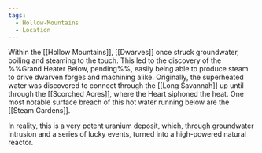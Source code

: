 ```yaml
---
tags:
  - Hollow-Mountains
  - Location
---
```

Within the [[Hollow Mountains]], [[Dwarves]] once struck groundwater, boiling and steaming to the touch.
This led to the discovery of the %%Grand Heater Below, pending%%, easily being able to produce steam to drive dwarven forges and machining alike. 
Originally, the superheated water was discovered to connect through the [[Long Savannah]] up until through the [[Scorched Acres]], where the Heart siphoned the heat. 
One most notable surface breach of this hot water running below are the [[Steam Gardens]]. 

In reality, this is a very potent uranium deposit, which, through groundwater intrusion and a series of lucky events, turned into a high-powered natural reactor. 